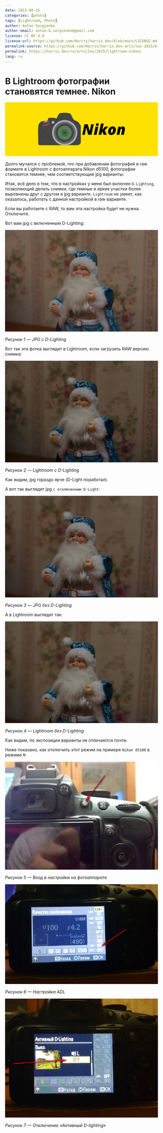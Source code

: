 ```yaml
---
date: 2015-08-15
categories: [photo]
tags: [Lightroom, Photo]
author: Anton Sergienko
author-email: anton.b.sergienko@gmail.com
license: CC BY 4.0
license-url: https://github.com/Harrix/harrix.dev/blob/main/LICENSE.md
permalink-source: https://github.com/Harrix/harrix.dev-articles-2015/blob/main/lightroom-nikon/lightroom-nikon.md
permalink: https://harrix.dev/ru/articles/2015/lightroom-nikon/
lang: ru
---
```


# В Lightroom фотографии становятся темнее. Nikon

![Featured image](featured-image.svg)

Долго мучался с проблемой, что при добавлении фотографий в raw формате в Lightroom с фотоаппарата Nikon d5100, фотографии становятся темнее, чем соответствующие jpg варианты.

Итак, всё дело в том, что в настройках у меня был включен `D-Lighting`, позволяющий делать снимки, где темные и яркие участки более выровнены друг с другом в jpg варианте. `Lightroom` не умеет, как оказалось, работать с данной настройкой в raw варианте.

Если вы работаете с RAW, то вам эта настройка будет не нужна. Отключите.

Вот вам jpg с включенным D-Lighting:

![JPG с D-Lighting](img/jpg-with-d-lighting.jpg)

_Рисунок 1 — JPG с D-Lighting_

Вот так эта фотка выглядит в Lightroom, если загрузить RAW версию снимка:

![Lightroom с D-Lighting](img/lightroom-with-d-lighting.jpg)

_Рисунок 2 — Lightroom с D-Lighting_

Как видим, jpg гораздо ярче (D-Light поработал).

А вот так выглядит jpg `с отключенным D-Light`:

![JPG без D-Lighting](img/jpg-without-d-lighting.jpg)

_Рисунок 3 — JPG без D-Lighting_

А в Lightroom выглядит так:

![Lightroom без D-Lighting](img/lightroom-without-d-lighting.jpg)

_Рисунок 4 — Lightroom без D-Lighting_

Как видим, по экспозиции варианты не отличаются почти.

Ниже показано, как отключить этот режим на примере `Nikon d5100` в режиме `M`:

![Вход в настройки на фотоаппарате](img/settings_01.jpg)

_Рисунок 5 — Вход в настройки на фотоаппарате_

![Настройка ADL](img/settings_02.jpg)

_Рисунок 6 — Настройка ADL_

![Отключение «Активный D-lighting»](img/settings_03.jpg)

_Рисунок 7 — Отключение «Активный D-lighting»_

